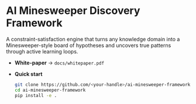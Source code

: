# AI Minesweeper Discovery Framework

A constraint-satisfaction engine that turns any knowledge domain into a Minesweeper-style board of hypotheses and uncovers true patterns through active learning loops.

* **White-paper** → `docs/whitepaper.pdf`  
* **Quick start**

  ```bash
  git clone https://github.com/<your-handle>/ai-minesweeper-framework.git
  cd ai-minesweeper-framework
  pip install -e .
  ```